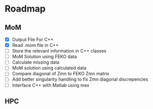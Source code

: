 # Roadmap

## MoM

- [X] Output File For C++
- [X] Read .mom file in C++
- [ ] Store the relevant information in C++ classes
- [ ] MoM Solution using FEKO data
- [ ] Calculate missing data
- [ ] MoM solution using calculated data
- [ ] Compare diagonal of Zmn to FEKO Zmn matrix
- [ ] Add better singularity handling to fix Zmn diagonal discrepencies
- [ ] Interface C++ with Matlab using mex

## HPC